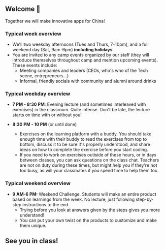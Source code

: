 ## Welcome 👋

Together we will make innovative apps for China!

### Typical week overview

- We'll two weekday afternoons (Tues and Thurs, 7-10pm), and a full weekend day (Sat, 9am-6pm) **including holidays**.
- You are invited to any camp events organized by our staff (they will introduce themselves throughout camp and mention upcoming events). These events include: 
  - Meeting companies and leaders (CEOs, who's who of the Tech scene, entrepreneurs...)
  - Informal, friendly socials with community and alumni around drinks

### Typical weekday overview

- **7 PM - 8:30 PM**: Evening lecture (and sometimes interleaved with exercises) in the classroom. Quite intense. Don't be late, the lecture starts on time with or without you!

- **8:30 PM - 10 PM** (or until done)
   - Exercises on the learning platform with a buddy. You should take enough time with their buddy to read the exercises from top to bottom, discuss it to be sure it's properly understood, and share ideas on how to complete the exercise before you start coding.
   - If you need to work on exercises outiside of these hours, or in days between classes, you can ask questions on the class chat. Teachers are not on duty during these times, but might help you if they're not too busy, as will your classmates if you spend time to help them too.  

### Typical weekend overview

- **9 AM-6 PM:** Weekend Challenge. Students will make an entire product based on learnings from the week. No lecture, just following step-by-step instructions to the end. 
  - Trying before you look at answers given by the steps gives you more understand! 
  - You can put your own twist on the products to customize and make them unique. 
  
## See you in class!
